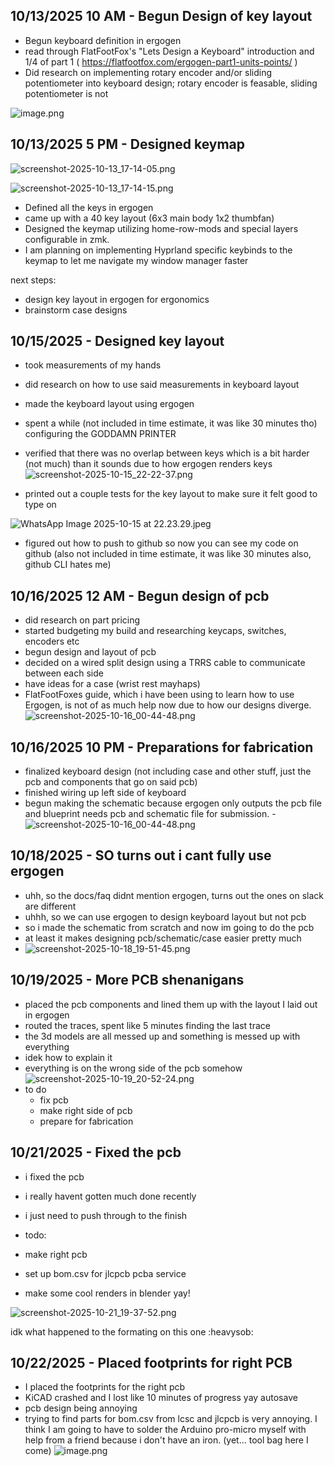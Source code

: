 <!--
  ===================    !!READ THIS NOTICE!!   ====================
  DO NOT edit this file manually. Your changes WILL BE OVERWRITTEN!
  This journal is auto generated and updated by Hack Club Blueprint.
  To edit this file, please edit your journal entries on Blueprint.
  ==================================================================
-->

## 10/13/2025 10 AM - Begun Design of key layout  

* Begun keyboard definition in ergogen
* read through FlatFootFox's "Lets Design a Keyboard" introduction and 1/4 of part 1 ( https://flatfootfox.com/ergogen-part1-units-points/ )
* Did research on implementing rotary encoder and/or sliding potentiometer into keyboard design; rotary encoder is feasable, sliding potentiometer is not

![image.png](https://blueprint.hackclub.com/user-attachments/blobs/proxy/eyJfcmFpbHMiOnsiZGF0YSI6MjAwOCwicHVyIjoiYmxvYl9pZCJ9fQ==--83335d7114034307b246cf80a7b023bae87d250e/image.png)


  

## 10/13/2025 5 PM - Designed keymap  

![screenshot-2025-10-13_17-14-05.png](https://blueprint.hackclub.com/user-attachments/blobs/proxy/eyJfcmFpbHMiOnsiZGF0YSI6MjA5MCwicHVyIjoiYmxvYl9pZCJ9fQ==--bed6141c09250462fd8492478a146ce25935f0d6/screenshot-2025-10-13_17-14-05.png)

![screenshot-2025-10-13_17-14-15.png](https://blueprint.hackclub.com/user-attachments/blobs/proxy/eyJfcmFpbHMiOnsiZGF0YSI6MjA4OSwicHVyIjoiYmxvYl9pZCJ9fQ==--891729e9718011ef7731589a1e582279ca28ea65/screenshot-2025-10-13_17-14-15.png)


- Defined all the keys in ergogen
- came up with a 40 key layout (6x3 main body 1x2 thumbfan)
- Designed the keymap utilizing home-row-mods and special layers configurable in zmk. 
- I am planning on implementing Hyprland specific keybinds to the keymap to let me navigate my window manager faster

next steps:
- design key layout in ergogen for ergonomics
- brainstorm case designs  

## 10/15/2025 - Designed key layout  

- took measurements of my hands
- did research on how to use said measurements in keyboard layout
- made the keyboard layout using ergogen
- spent a while (not included in time estimate, it was like 30 minutes tho) configuring the GODDAMN PRINTER
- verified that there was no overlap between keys which is a bit harder (not much) than it sounds due to how ergogen renders keys
 ![screenshot-2025-10-15_22-22-37.png](https://blueprint.hackclub.com/user-attachments/blobs/proxy/eyJfcmFpbHMiOnsiZGF0YSI6MjQyNCwicHVyIjoiYmxvYl9pZCJ9fQ==--353f5dda3f5b73b9129297224faab4ccd46816e6/screenshot-2025-10-15_22-22-37.png)

- printed out a couple tests for the key layout to make sure it felt good to type on

![WhatsApp Image 2025-10-15 at 22.23.29.jpeg](https://blueprint.hackclub.com/user-attachments/blobs/proxy/eyJfcmFpbHMiOnsiZGF0YSI6MjQyNSwicHVyIjoiYmxvYl9pZCJ9fQ==--46c00efe962477f908f3284b8cf7eaf72cdb423c/WhatsApp%20Image%202025-10-15%20at%2022.23.29.jpeg)

- figured out how to push to github so now you can see my code on github (also not included in time estimate, it was like 30 minutes also, github CLI hates me)
  

## 10/16/2025 12 AM - Begun design of pcb  

- did research on part pricing
- started budgeting my build and researching keycaps, switches, encoders etc
- begun design and layout of pcb
- decided on a wired split design using a TRRS cable to communicate between each side
- have ideas for a case (wrist rest mayhaps)
- FlatFootFoxes guide, which i have been using to learn how to use Ergogen, is not of as much help now due to how our designs diverge.
![screenshot-2025-10-16_00-44-48.png](https://blueprint.hackclub.com/user-attachments/blobs/proxy/eyJfcmFpbHMiOnsiZGF0YSI6MjQ0NiwicHVyIjoiYmxvYl9pZCJ9fQ==--377edffc541aef2e55247ffa9bd05e02d46af414/screenshot-2025-10-16_00-44-48.png)  

## 10/16/2025 10 PM - Preparations for fabrication  

- finalized keyboard design (not including case and other stuff, just the pcb and components that go on said pcb)
- finished wiring up left side of keyboard
- begun making the schematic because ergogen only outputs the pcb file and blueprint needs pcb and schematic file for submission.
-![screenshot-2025-10-16_00-44-48.png](https://blueprint.hackclub.com/user-attachments/blobs/proxy/eyJfcmFpbHMiOnsiZGF0YSI6MjU2NSwicHVyIjoiYmxvYl9pZCJ9fQ==--94046041772930367e67b54a6c78519b14f241bf/screenshot-2025-10-16_00-44-48.png)
  

## 10/18/2025 - SO turns out i cant fully use ergogen  

- uhh, so the docs/faq didnt mention ergogen, turns out the ones on slack are different
- uhhh, so we can use ergogen to design keyboard layout but not pcb
- so i made the schematic from scratch and now im going to do the pcb
- at least it makes designing pcb/schematic/case easier pretty much
- ![screenshot-2025-10-18_19-51-45.png](https://blueprint.hackclub.com/user-attachments/blobs/proxy/eyJfcmFpbHMiOnsiZGF0YSI6MzEzMSwicHVyIjoiYmxvYl9pZCJ9fQ==--271eea7ffceae89c4c52678d304087f8c73f4c24/screenshot-2025-10-18_19-51-45.png)
  

## 10/19/2025 - More PCB shenanigans  

- placed the pcb components and lined them up with the layout I laid out in ergogen
- routed the traces, spent like 5 minutes finding the last trace
- the 3d models are all messed up and something is messed up with everything
- idek how to explain it
- everything is on the wrong side of the pcb somehow
 ![screenshot-2025-10-19_20-52-24.png](https://blueprint.hackclub.com/user-attachments/blobs/proxy/eyJfcmFpbHMiOnsiZGF0YSI6MzU5MiwicHVyIjoiYmxvYl9pZCJ9fQ==--6413d78d01e5c00c58edb6d8d305b6bd59c64ec8/screenshot-2025-10-19_20-52-24.png)
- to do 
	- fix pcb
	- make right side of pcb
	- prepare for fabrication  

## 10/21/2025 - Fixed the pcb  

- i fixed the pcb
- i really havent gotten much done recently
- i just need to push through to the finish

- todo:
- make right pcb
- set up bom.csv for jlcpcb pcba service
- make some cool renders in blender yay!


![screenshot-2025-10-21_19-37-52.png](https://blueprint.hackclub.com/user-attachments/blobs/proxy/eyJfcmFpbHMiOnsiZGF0YSI6NDIyMCwicHVyIjoiYmxvYl9pZCJ9fQ==--b3588031b08a3de962f5f42fdbdfa8ff309b10cc/screenshot-2025-10-21_19-37-52.png)




idk what happened to the formating on this one :heavysob:

  

## 10/22/2025 - Placed footprints for right PCB  

- I placed the footprints for the right pcb
- KiCAD crashed and I lost like 10 minutes of progress 
yay autosave
- pcb design being annoying
- trying to find parts for bom.csv from lcsc and jlcpcb is very annoying. I think I am going to have to solder the Arduino  pro-micro myself with help from a friend because i don't have an iron. (yet... tool bag here I come)
![image.png](https://blueprint.hackclub.com/user-attachments/blobs/proxy/eyJfcmFpbHMiOnsiZGF0YSI6NDU3OCwicHVyIjoiYmxvYl9pZCJ9fQ==--8f7fa795c5621493d8ab40b9d51fd1546953d533/image.png)
  

